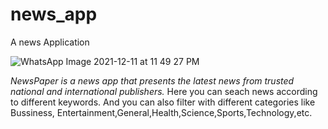 # news_app

A news Application

![WhatsApp Image 2021-12-11 at 11 49 27 PM](https://user-images.githubusercontent.com/68226836/145687414-efd32b60-1018-4821-85f6-67ea160eeba1.jpeg)

*NewsPaper is a news app that presents the latest news from trusted national and international publishers.*
Here you can seach news according to different keywords.
And you can also filter with different categories like Bussiness, Entertainment,General,Health,Science,Sports,Technology,etc.
